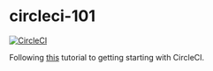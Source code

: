 # circleci-101
[![CircleCI](https://circleci.com/gh/gardenunez/circleci-101.svg?style=shield&circle-token=8fe1469fa4e692fab57c44f3aec4ed0ddc18e1c2)](https://circleci.com/gh/gardenunez/circleci-101)

Following [this](https://circleci.com/docs/2.0/) tutorial to getting starting with CircleCI.

